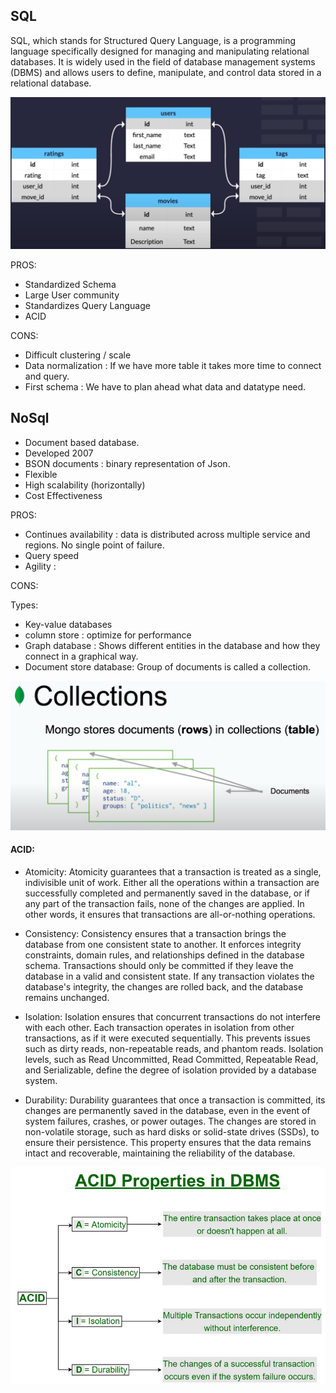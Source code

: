 ## SQL

SQL, which stands for Structured Query Language, is a programming language specifically designed for managing and
manipulating relational databases. It is widely used in the field of database management systems (DBMS) and allows users
to define, manipulate, and control data stored in a relational database.

![](../../../../resources/database/img_1.png)

PROS:

- Standardized Schema
- Large User community
- Standardizes Query Language
- ACID

CONS:

- Difficult clustering / scale
- Data normalization : If we have more table it takes more time to connect and query.
- First schema : We have to plan ahead what data and datatype need.

## NoSql

- Document based database.
- Developed 2007
- BSON documents : binary representation of Json.
- Flexible
- High scalability (horizontally)
- Cost Effectiveness

PROS:

- Continues availability : data is distributed across multiple service and regions. No single point of failure.
- Query speed
- Agility : 

CONS:

Types:

- Key-value databases
- column store : optimize for performance
- Graph database : Shows different entities in the database and how they connect in a graphical way.
- Document store database: Group of documents is called a collection.

![](../../../../resources/database/img.png)

#### ACID:

- Atomicity: Atomicity guarantees that a transaction is treated as a single, indivisible unit of work. Either all the
  operations within a transaction are successfully completed and permanently saved in the database, or if any part of
  the transaction fails, none of the changes are applied. In other words, it ensures that transactions are
  all-or-nothing operations.


- Consistency: Consistency ensures that a transaction brings the database from one consistent state to another. It
  enforces integrity constraints, domain rules, and relationships defined in the database schema. Transactions should
  only be committed if they leave the database in a valid and consistent state. If any transaction violates the
  database's integrity, the changes are rolled back, and the database remains unchanged.


- Isolation: Isolation ensures that concurrent transactions do not interfere with each other. Each transaction operates
  in isolation from other transactions, as if it were executed sequentially. This prevents issues such as dirty reads,
  non-repeatable reads, and phantom reads. Isolation levels, such as Read Uncommitted, Read Committed, Repeatable Read,
  and Serializable, define the degree of isolation provided by a database system.


- Durability: Durability guarantees that once a transaction is committed, its changes are permanently saved in the
  database, even in the event of system failures, crashes, or power outages. The changes are stored in non-volatile
  storage, such as hard disks or solid-state drives (SSDs), to ensure their persistence. This property ensures that the
  data remains intact and recoverable, maintaining the reliability of the database.

![](../../../../resources/database/img_2.png)
